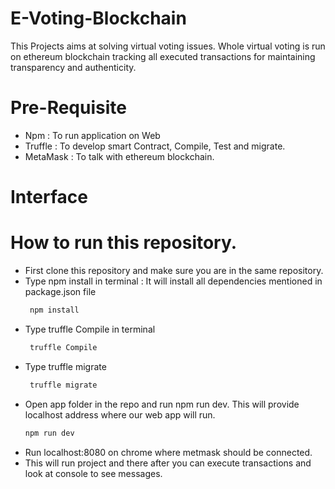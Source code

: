 # E-Voting-Blockchain

This Projects aims at solving virtual voting issues. Whole virtual voting is run on ethereum blockchain tracking all executed transactions for maintaining transparency 
and authenticity.

# Pre-Requisite

- Npm : To run application on Web
- Truffle : To develop smart Contract, Compile, Test and migrate.
- MetaMask : To talk with ethereum blockchain.

# Interface



# How to run this repository.

- First clone this repository and make sure you are in the same repository.
- Type npm install in terminal : It will install all dependencies mentioned in package.json file 
  ```sh
   npm install
  ```
- Type truffle Compile in terminal
  ```sh
   truffle Compile
  ```
 - Type truffle migrate 
    ```sh
     truffle migrate
   ```
  - Open app folder in the repo and run npm run dev. This will provide localhost address where our web app will run.
    ```sh
    npm run dev
     ```
   - Run localhost:8080 on chrome where metmask should be connected. 
   - This will run project and there after you can execute transactions and look at console to see messages.
